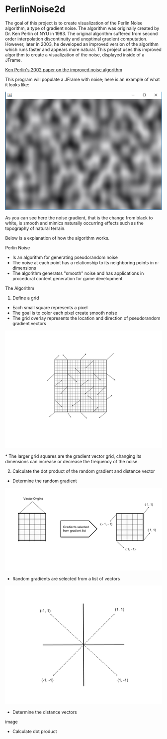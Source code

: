 # PerlinNoise2d 
The goal of this project is to create visualization of the Perlin Noise algorithm, a type of gradient noise. 
The algorithm was originally created by Dr. Ken Perlin of NYU in 1983. The original algorithm suffered from second order interpolation discontinuity and unoptimal gradient
computation. However, later in 2003, he developed an improved version of the algorithm which runs faster and appears more natural.
This project uses this improved algorithm to create a visualization of the noise, displayed inside of a JFrame.

[Ken Perlin's 2002 paper on the improved noise algorithm](https://mrl.nyu.edu/~perlin/paper445.pdf)


This program will populate a JFrame with noise; here is an example of what it looks like:

![Noise Image](PerlinNoise.jpg?raw=true "Perlin Noise")

As you can see here the noise gradient, that is the change from black to white, is smooth and mimics naturally occurring
effects such as the topography of natural terrain. 

Below is a explanation of how the algorithm works.

Perlin Noise

- Is an algorithm for generating pseudorandom noise
- The noise at each point has a relationship to its neighboring points in n-dimensions
- The algorithm generatss "smooth" noise and has applications in procedural content generation for game development

The Algorithm

1. Define a grid

- Each small square represents a pixel
- The goal is to color each pixel create smooth noise
- The grid overlay represents the location and direction of pseudorandom gradient vectors

![Noise Image](DefiningGrid.png?raw=true "Defiune a grid")

\* The larger grid squares are the gradient vector grid, changing its dimensions can increase or decrease the frequency of the noise.

2. Calculate the dot product of the random gradient and distance vector

- Determine the random gradient

![Noise Image](DetermineGradients.png?raw=true "Determine Random Gradients")

- Random gradients are selected from a list of vectors

![Noise Image](ListofGradients.png?raw=true "Gradient List")

- Determine the distance vectors

image

- Calculate dot product